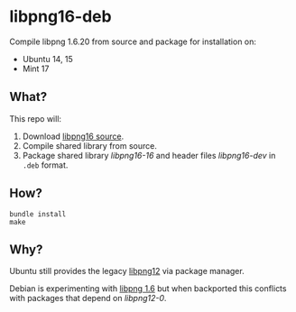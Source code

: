 # libpng16-deb

Compile libpng 1.6.20 from source and package for installation on:

* Ubuntu 14, 15
* Mint 17

## What?

This repo will:

1. Download [libpng16 source](ftp://ftp.simplesystems.org/pub/libpng/png/src/libpng16/).
2. Compile shared library from source.
3. Package shared library _libpng16-16_ and header files _libpng16-dev_ in `.deb` format.

## How?

```
bundle install
make
```

## Why?

Ubuntu still provides the legacy [libpng12](http://packages.ubuntu.com/source/xenial/libpng) via package manager.

Debian is experimenting with [libpng 1.6](https://packages.debian.org/source/experimental/libpng1.6) but when backported this conflicts with packages that depend on _libpng12-0_.
